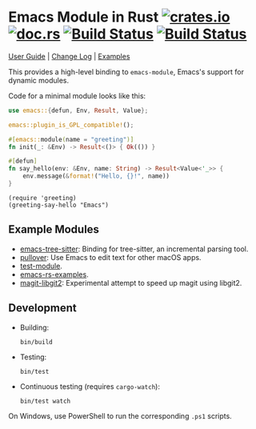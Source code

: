 # Emacs Module in Rust [![crates.io](https://meritbadge.herokuapp.com/emacs)](https://crates.io/crates/emacs) [![doc.rs](https://docs.rs/emacs/badge.svg)](https://docs.rs/emacs/) [![Build Status](https://travis-ci.org/ubolonton/emacs-module-rs.svg?branch=master)](https://travis-ci.org/ubolonton/emacs-module-rs) [![Build Status](https://dev.azure.com/ubolonton/emacs-module-rs/_apis/build/status/ubolonton.emacs-module-rs?branchName=master)](https://dev.azure.com/ubolonton/emacs-module-rs/_build/latest?definitionId=1&branchName=master)

[User Guide](https://ubolonton.github.io/emacs-module-rs/) | [Change Log](https://github.com/ubolonton/emacs-module-rs/blob/master/CHANGELOG.md) | [Examples](https://github.com/ubolonton/emacs-module-rs#example-modules)

This provides a high-level binding to `emacs-module`, Emacs's support for dynamic modules.

Code for a minimal module looks like this:

```rust
use emacs::{defun, Env, Result, Value};

emacs::plugin_is_GPL_compatible!();

#[emacs::module(name = "greeting")]
fn init(_: &Env) -> Result<()> { Ok(()) }

#[defun]
fn say_hello(env: &Env, name: String) -> Result<Value<'_>> {
    env.message(&format!("Hello, {}!", name))
}
```

```emacs-lisp
(require 'greeting)
(greeting-say-hello "Emacs")
```

## Example Modules

- [emacs-tree-sitter](https://github.com/ubolonton/emacs-tree-sitter): Binding for tree-sitter, an incremental parsing tool.
- [pullover](https://github.com/ubolonton/pullover): Use Emacs to edit text for other macOS apps.
- [test-module](test-module).
- [emacs-rs-examples](https://github.com/ubolonton/emacs-rs-examples).
- [magit-libgit2](https://github.com/ubolonton/magit-libgit2): Experimental attempt to speed up magit using libgit2.

## Development

- Building:
    ```shell
    bin/build
    ```
- Testing:
    ```shell
    bin/test
    ```
- Continuous testing (requires `cargo-watch`):
    ```shell
    bin/test watch
    ```

On Windows, use PowerShell to run the corresponding `.ps1` scripts.
